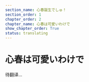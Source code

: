 ```yaml
---
section_name: 心春誕生でしゅ！
section_order: 1
chapter_order: 2
chapter_name: 心春は可愛いわけで
show_chapter_order: True
status: translating
---
```


# 心春は可愛いわけで
待翻译...
